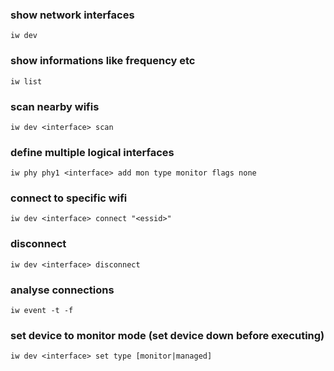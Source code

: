 ### show network interfaces
```
iw dev
```

### show informations like frequency etc
```
iw list
```

### scan nearby wifis
```
iw dev <interface> scan
```

### define multiple logical interfaces
```
iw phy phy1 <interface> add mon type monitor flags none
```

### connect to specific wifi
```
iw dev <interface> connect "<essid>"
```

### disconnect
```
iw dev <interface> disconnect
```

### analyse connections
```
iw event -t -f
```

### set device to monitor mode (set device down before executing)
```
iw dev <interface> set type [monitor|managed]
```

